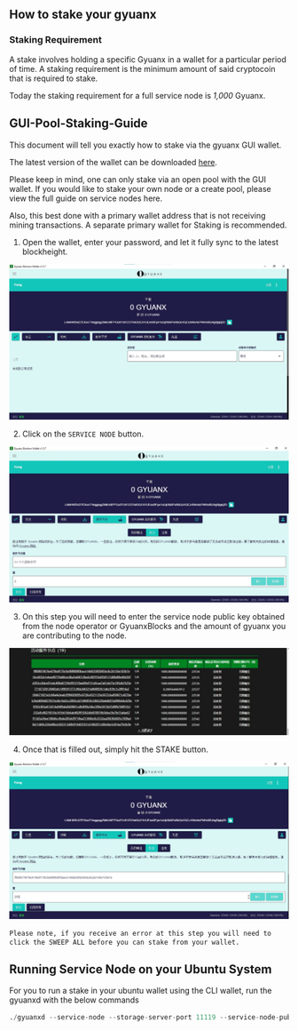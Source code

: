 
## How to stake your gyuanx

### Staking Requirement
A stake involves holding a specific Gyuanx in a wallet for a particular period of time. A staking requirement is the minimum amount of said cryptocoin that is required to stake.

Today the staking requirement for a full service node is *1,000* Gyuanx.

## GUI-Pool-Staking-Guide

This document will tell you exactly how to stake via the gyuanx GUI wallet.

The latest version of the wallet can be downloaded [here](https://download.gyuan.online).

Please keep in mind, one can only stake via an open pool with the GUI wallet. If you would like to stake your own node or a create pool, please view the full guide on service nodes here.

Also, this best done with a primary wallet address that is not receiving mining transactions. A separate primary wallet for Staking is recommended.

1) Open the wallet, enter your password, and let it fully sync to the latest blockheight.

![electron stake step](https://raw.githubusercontent.com/yuanxcoin/images/main/chinese/electron-stake-step1.jpg "Electron Stake Step 1")

2) Click on the `SERVICE NODE` button.

![electron stake step](https://raw.githubusercontent.com/yuanxcoin/images/main/chinese/electron-stake-step2.jpg "Electron Stake Step 2")

3) On this step you will need to enter the service node public key obtained from the node operator or GyuanxBlocks and the amount of gyuanx you are contributing to the node.

![electron stake step](https://raw.githubusercontent.com/yuanxcoin/images/main/chinese/gyuanx_blocks_SN_list.PNG.jpg "Electron Stake Step 3")

4) Once that is filled out, simply hit the STAKE button.

![electron stake step](https://raw.githubusercontent.com/yuanxcoin/images/main/chinese/electron-stake-step3.JPG "Electron Stake Step 4")

```
Please note, if you receive an error at this step you will need to click the SWEEP ALL before you can stake from your wallet.
```

## Running Service Node on your Ubuntu System

For you to run a stake in your ubuntu wallet using the CLI wallet, run the gyuanxd with the below commands

```python
./gyuanxd --service-node --storage-server-port 11119 --service-node-public-ip 80.168.24.5
```




